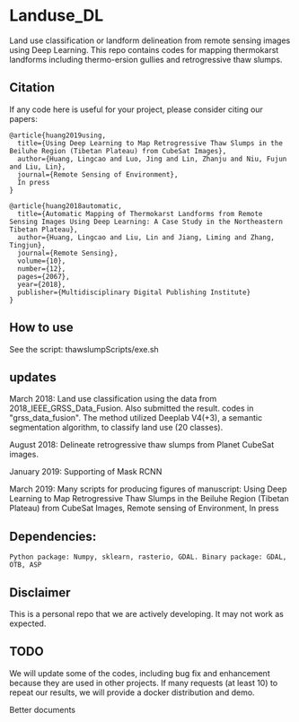 # Landuse_DL
Land use classification or landform delineation from remote sensing images using Deep Learning. This repo contains codes for  mapping thermokarst landforms including thermo-ersion gullies and retrogressive thaw slumps.

## Citation
If any code here is useful for your project, please consider citing our papers:

```
@article{huang2019using,
  title={Using Deep Learning to Map Retrogressive Thaw Slumps in the Beiluhe Region (Tibetan Plateau) from CubeSat Images},
  author={Huang, Lingcao and Luo, Jing and Lin, Zhanju and Niu, Fujun and Liu, Lin},
  journal={Remote Sensing of Environment},
  In press
}
```
```
@article{huang2018automatic,
  title={Automatic Mapping of Thermokarst Landforms from Remote Sensing Images Using Deep Learning: A Case Study in the Northeastern Tibetan Plateau},
  author={Huang, Lingcao and Liu, Lin and Jiang, Liming and Zhang, Tingjun},
  journal={Remote Sensing},
  volume={10},
  number={12},
  pages={2067},
  year={2018},
  publisher={Multidisciplinary Digital Publishing Institute}
}
```

## How to use
See the script: thawslumpScripts/exe.sh

## updates
March 2018:
    Land use classification using the data from 2018_IEEE_GRSS_Data_Fusion. Also submitted the result. codes in "grss_data_fusion". 
    The method utilized Deeplab V4(+3), a semantic segmentation algorithm, to classify land use (20 classes). 
    
August 2018:
    Delineate retrogressive thaw slumps from Planet CubeSat images.
    
January 2019:
    Supporting of Mask RCNN

March 2019:
    Many scripts for producing figures of manuscript: Using Deep Learning to Map Retrogressive Thaw Slumps in the Beiluhe Region (Tibetan Plateau) from CubeSat Images, Remote sensing of Environment, In press


## Dependencies:
    Python package: Numpy, sklearn, rasterio, GDAL. Binary package: GDAL, OTB, ASP 

## Disclaimer
This is a personal repo that we are actively developing. It may not work as expected. 

## TODO
We will update some of the codes, including bug fix and enhancement because they are used in other projects. 
If many requests (at least 10) to repeat our results, we will provide a docker distribution and demo. 

Better documents
  

